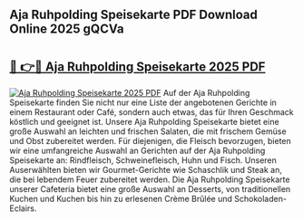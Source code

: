 ## Aja Ruhpolding Speisekarte PDF Download Online 2025 gQCVa

# <h2><a href="http://gce23a.nevu.top/?p=Aja+Ruhpolding+Speisekarte">🔗 👉🔴 Aja Ruhpolding Speisekarte 2025 PDF</a></h2>

[![Aja Ruhpolding Speisekarte 2025 PDF](https://i.imgur.com/dBaPXMq.png)](http://gce23a.nevu.top/?p=Aja+Ruhpolding+Speisekarte)
Auf der Aja Ruhpolding Speisekarte finden Sie nicht nur eine Liste der angebotenen Gerichte in einem Restaurant oder Café, sondern auch etwas, das für Ihren Geschmack köstlich und geeignet ist. Unsere Aja Ruhpolding Speisekarte bietet eine große Auswahl an leichten und frischen Salaten, die mit frischem Gemüse und Obst zubereitet werden. Für diejenigen, die Fleisch bevorzugen, bieten wir eine umfangreiche Auswahl an Gerichten auf der Aja Ruhpolding Speisekarte an: Rindfleisch, Schweinefleisch, Huhn und Fisch. Unseren Auserwählten bieten wir Gourmet-Gerichte wie Schaschlik und Steak an, die bei lebendem Feuer zubereitet werden. Die Aja Ruhpolding Speisekarte unserer Cafeteria bietet eine große Auswahl an Desserts, von traditionellen Kuchen und Kuchen bis hin zu erlesenen Crème Brûlée und Schokoladen-Eclairs.
